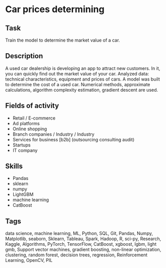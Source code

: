 # Car prices determining


## Task
Train the model to determine the market value of a car.

## Description
A used car dealership is developing an app to attract new customers. In it, you can quickly find out the market value of your car.
Analyzed data: technical characteristics, equipment and prices of cars. A model was built to determine the cost of a used car.
Numerical methods, approximate calculations, algorithm complexity estimation, gradient descent are used.

## Fields of activity

* Retail / E-commerce
* Ad platforms
* Online shopping
* Branch companies / Industry / Industry
* Services for business [b2b] (outsourcing consulting audit)
* Startups
* IT company

## Skills

* Pandas
* sklearn
* numpy
* LightGBM
* machine learning
* CatBoost

## Tags

data science, machine learning, ML, Python, SQL, Git, Pandas, Numpy, Matplotlib, seaborn, Sklearn, Tableau, Spark, Hadoop, R, sci-py, Research, Kaggle, Algorithms, PyTorch, TensorFlow, CatBoost, xgboost, lgbm, light gmb, Support vector machines, gradient boosting, non-linear optimization, clustering, random forest, decision trees, regression, Reinforcement Learning, OpenCV, PIL
